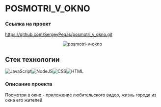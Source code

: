 # POSMOTRI_V_OKNO

### Ссылка на проект
https://github.com/SergeyPegas/posmotri_v_okno.git

<div id="header" align="center">  <img src="https://i.ibb.co/m4Rg9gG/posmotri-v-okno.jpg" alt="posmotri-v-okno" border="0"> </div>

## Стек технологии
![JavaScript](https://img.shields.io/badge/JavaScript-F7DF1E?style=for-the-badge&logo=JavaScript&logoColor=white)![NodeJS](https://img.shields.io/badge/Node.js-43853D?style=for-the-badge&logo=node.js&logoColor=white)![CSS](https://img.shields.io/badge/CSS-239120?&style=for-the-badge&logo=css3&logoColor=white)![HTML](https://img.shields.io/badge/HTML-239120?style=for-the-badge&logo=html5&logoColor=white)


### Описание проекта 
Посмотри в окно - приложение любительского видео, жизнь города из окна его жителей.